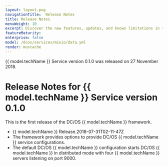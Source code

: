 ```yaml
---
layout: layout.pug
navigationTitle:  Release Notes
title: Release Notes
menuWeight: 10
excerpt: Discover the new features, updates, and known limitations in this release of the Minio Service 
featureMaturity:
enterprise: false
model: /dcos/services/minio/data.yml
render: mustache
---
```


{{ model.techName }} Service version 0.1.0 was released on 27 November 2018.

# Release Notes for {{ model.techName }} Service version 0.1.0

This is the first release of the DC/OS {{ model.techName }} framework.

* {{ model.techName }} Release.2018-07-31T02-11-47Z
* The framework provides options to provide DC/OS {{ model.techName }} service configurations.
* The default DC/OS  {{ model.techName }} configuration starts DC/OS {{ model.techName }} in distributed mode with four {{ model.techName }} servers listening on port 9000. 
